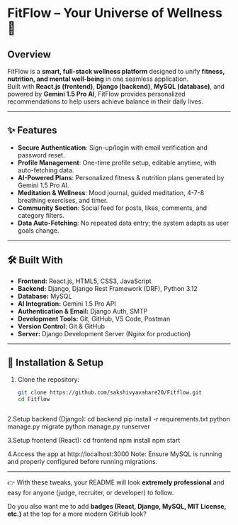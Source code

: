 # FitFlow – Your Universe of Wellness 🌌

## Overview
FitFlow is a **smart, full-stack wellness platform** designed to unify **fitness, nutrition, and mental well-being** in one seamless application.  
Built with **React.js (frontend)**, **Django (backend)**, **MySQL (database)**, and powered by **Gemini 1.5 Pro AI**, FitFlow provides personalized recommendations to help users achieve balance in their daily lives.  

---

## ✨ Features
- **Secure Authentication**: Sign-up/login with email verification and password reset.  
- **Profile Management**: One-time profile setup, editable anytime, with auto-fetching data.  
- **AI-Powered Plans**: Personalized fitness & nutrition plans generated by Gemini 1.5 Pro AI.  
- **Meditation & Wellness**: Mood journal, guided meditation, 4-7-8 breathing exercises, and timer.  
- **Community Section**: Social feed for posts, likes, comments, and category filters.  
- **Data Auto-Fetching**: No repeated data entry; the system adapts as user goals change.  

---

## 🛠 Built With
- **Frontend:** React.js, HTML5, CSS3, JavaScript  
- **Backend:** Django, Django Rest Framework (DRF), Python 3.12  
- **Database:** MySQL  
- **AI Integration:** Gemini 1.5 Pro API  
- **Authentication & Email:** Django Auth, SMTP  
- **Development Tools:** Git, GitHub, VS Code, Postman  
- **Version Control:** Git & GitHub  
- **Server:** Django Development Server (Nginx for production)  

---

## 🚀 Installation & Setup
1. Clone the repository:
   ```bash
   git clone https://github.com/sakshivyavahare20/Fitflow.git
   cd Fitflow



2.Setup backend (Django):
cd backend
pip install -r requirements.txt
python manage.py migrate
python manage.py runserver

3.Setup frontend (React):
cd frontend
npm install
npm start

4.Access the app at http://localhost:3000
Note: Ensure MySQL is running and properly configured before running migrations.



---

👉 With these tweaks, your README will look **extremely professional** and easy for anyone (judge, recruiter, or developer) to follow.  

Do you also want me to add **badges (React, Django, MySQL, MIT License, etc.)** at the top for a more modern GitHub look?
